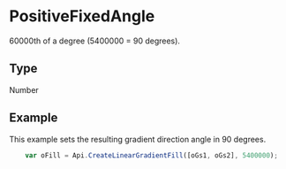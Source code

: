# PositiveFixedAngle

60000th of a degree (5400000 = 90 degrees).

## Type

Number

## Example

This example sets the resulting gradient direction angle in 90 degrees.

```javascript
	var oFill = Api.CreateLinearGradientFill([oGs1, oGs2], 5400000);
```